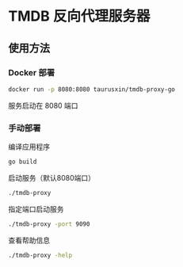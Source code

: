# TMDB 反向代理服务器

## 使用方法

### Docker 部署

```bash
docker run -p 8080:8080 taurusxin/tmdb-proxy-go
```

服务启动在 8080 端口

### 手动部署

编译应用程序

```bash
go build
```

启动服务（默认8080端口）

```bash
./tmdb-proxy
```

指定端口启动服务

```bash
./tmdb-proxy -port 9090
```

查看帮助信息

```bash
./tmdb-proxy -help
```